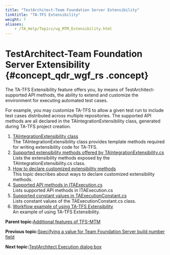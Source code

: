 ```yaml
--- 
title: "TestArchitect-Team Foundation Server Extensibility"
linktitle: "TA-TFS Extensibility"
weight: 7
aliases: 
    - /TA_Help/Topics/ug_MTM_Extensibility.html
---
```

# TestArchitect-Team Foundation Server Extensibility {#concept_qdr_wgf_rs .concept}

The TA-TFS Extensibility feature offers you, by means of TestArchitect-supported API methods, the ability to extend and customize the environment for executing automated test cases.

For example, you may customize TA-TFS to allow a given test run to include test cases distributed across multiple repositories. The supported API methods are all declared in the TAIntegrationExtensibility class, generated during TA-TFS project creation.

1.  [TAIntegrationExtensibility class](../../TA_Help/Topics/ug_MTM_Extensibility_class.html)  
The TAIntegrationExtensibility class provides template methods required for writing extensibility code for TA-TFS.
2.  [Supported extensibility methods offered by TAIntegrationExtensibility.cs](../../TA_Help/Topics/ug_TA_TFS_Extensibility_supported_methods.html)  
Lists the extensibility methods exposed by the TAIntegrationExtensibility.cs class.
3.  [How to declare customized extensibility methods](../../TA_Help/Topics/ug_TA_TFS_Extensibility_declaration.html)  
This topic describes about ways to declare customized extensibility methods.
4.  [Supported API methods in ITAExecution.cs](../../TA_Help/Topics/ug_TA_TFS_Extensibility_APIs.html)  
Lists supported API methods in ITAExecution.cs
5.  [Supported constant values in TAExecutionConstant.cs](../../TA_Help/Topics/ug_TA_TFS_Extensibility_constants.html)  
Lists constant values of the TAExecutionConstant.cs class.
6.  [Workflow example of using TA-TFS Extensibility](../../TA_Help/Topics/ug_TA_TFS_Extensibility_examples.html)  
An example of using TA-TFS Extensibility.

**Parent topic:**[Additional features of TFS-MTM](../../TA_Help/Topics/ug_MTM_features.html)

**Previous topic:**[Specifying a value for Team Foundation Server build number field](../../TA_Help/Topics/ug_MTM_build_number_field.html)

**Next topic:**[TestArchitect Execution dialog box](../../TA_Help/Topics/ug_TestArchitect_execution_dialog.html)

